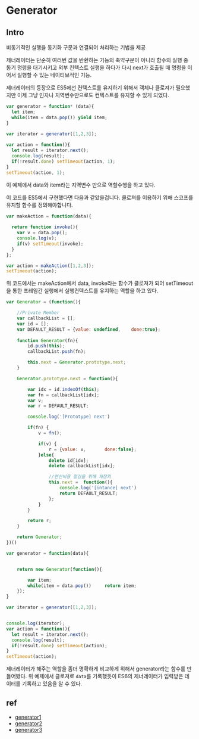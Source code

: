 # Generator

## Intro
비동기적인 실행을 동기화 구문과 연결되어 처리하는 기법을 제공

제너레이터는 단순히 여러번 값을 반환하는 기능의 축약구문이 아니라 함수의 실행 중 동기 명령을 대기시키고 외부 컨텍스트 실행을 하다가 다시 next가 호출될 때 명령을 이어서 실행할 수 있는 네이티브적인 기능.

제너레이터의 등장으로 ES5에선 컨텍스트를 유지하기 위해서 객체나 클로져가 필요했지만 이제 그냥 인자나 지역변수만으로도 컨텍스트를 유지할 수 있게 되었다.
```js
var generator = function* (data){
  let item;
  while(item = data.pop()) yield item;
}
 
var iterator = generator([1,2,3]);

var action = function(){
  let result = iterator.next();
  console.log(result);
  if(!result.done) setTimeout(action, 1);
}
setTimeout(action, 1);
```
이 예제에서 data와 item라는 지역변수 만으로 역할수행을 하고 있다.

이 코드를 ES5에서 구현했다면 다음과 같았을겁니다. 클로져를 이용하기 위해 스코프를 유지할 함수를 정의해야합니다.
```js
var makeAction = function(data){
  
  return function invoke(){
    var v = data.pop();
    console.log(v);
    if(v) setTimeout(invoke);
  }
};

var action = makeAction([1,2,3]);
setTimeout(action);
```
위 코드에서는 makeAction에서 data, invoke라는 함수가 클로져가 되어 setTimeout을 통한 프레임간 실행에서 실행컨텍스트를 유지하는 역할을 하고 있다. 


```js
var Generator = (function(){

    //Private Member
    var callbackList = [];
    var id = [];
    var DEFAULT_RESULT = {value: undefined,    done:true};
    
    function Generator(fn){
        id.push(this);
        callbackList.push(fn);

        this.next = Generator.prototype.next;
    }

    Generator.prototype.next = function(){

        var idx = id.indexOf(this);
        var fn = callbackList[idx];
        var v;
        var r = DEFAULT_RESULT;

        console.log('[Prototype] next')

        if(fn) {
            v = fn();

            if(v) {
                r = {value: v,       done:false};
            }else{
                delete id[idx];
                delete callbackList[idx];

                //연산비용 절감을 위해 재정의
                this.next =  function(){
                    console.log('[intance] next')
                    return DEFAULT_RESULT;
                };
            }
        }

        return r;
    }

    return Generator;
})()

var generator = function(data){


    return new Generator(function(){

        var item;
        while(item = data.pop())     return item;
    });
}

var iterator = generator([1,2,3]);


console.log(iterator);
var action = function(){
  let result = iterator.next();
  console.log(result);
  if(!result.done) setTimeout(action);
}
setTimeout(action);
```
제너레이터가 해주는 역할을 좀더 명확하게 비교하게 위해서 generator라는 함수를 만들어봤다. 위 예제에서 클로져로 `data`를 기록했듯이 
ES6의 제너레이터가 입력받은 데이터를 기록하고 있음을 알 수 있다.







## ref
- [generator1](https://www.bsidesoft.com/?p=2053)
- [generator2](https://www.bsidesoft.com/?p=5494)
- [generator3](https://www.bsidesoft.com/?p=6037)
